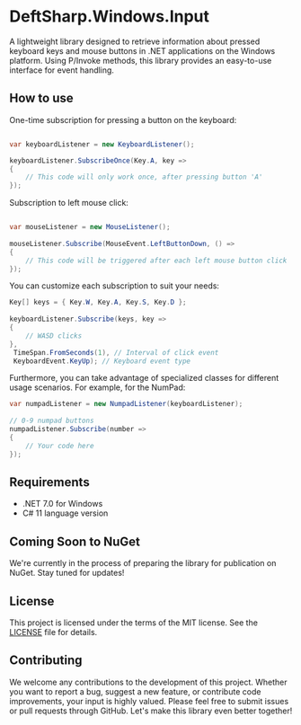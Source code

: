 # DeftSharp.Windows.Input


A lightweight library designed to retrieve information about pressed keyboard keys and mouse buttons in .NET applications on the Windows platform. Using P/Invoke methods, this library provides an easy-to-use interface for event handling.

## How to use

One-time subscription for pressing a button on the keyboard:

```c#

var keyboardListener = new KeyboardListener();

keyboardListener.SubscribeOnce(Key.A, key =>
{
    // This code will only work once, after pressing button 'A'
});

```

Subscription to left mouse click:

```c#

var mouseListener = new MouseListener();
            
mouseListener.Subscribe(MouseEvent.LeftButtonDown, () =>
{
    // This code will be triggered after each left mouse button click
});

```

You can customize each subscription to suit your needs:

```c#
Key[] keys = { Key.W, Key.A, Key.S, Key.D };
            
keyboardListener.Subscribe(keys, key =>
{
    // WASD clicks
}, 
 TimeSpan.FromSeconds(1), // Interval of click event
 KeyboardEvent.KeyUp); // Keyboard event type
```
Furthermore, you can take advantage of specialized classes for different usage scenarios. For example, for the NumPad:

```c#
var numpadListener = new NumpadListener(keyboardListener);
            
// 0-9 numpad buttons
numpadListener.Subscribe(number =>
{
    // Your code here
});
```

## Requirements

- .NET 7.0 for Windows
- C# 11 language version

## Coming Soon to NuGet

We're currently in the process of preparing the library for publication on NuGet. Stay tuned for updates!

## License

This project is licensed under the terms of the MIT license. See the [LICENSE](https://github.com/Empiree/DeftSharp.WPF.Keyboard/blob/main/LICENSE) file for details.

## Contributing

We welcome any contributions to the development of this project. Whether you want to report a bug, suggest a new feature, or contribute code improvements, your input is highly valued. Please feel free to submit issues or pull requests through GitHub. Let's make this library even better together!
